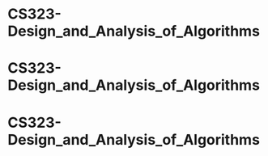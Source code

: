 # CS323-Design_and_Analysis_of_Algorithms
# CS323-Design_and_Analysis_of_Algorithms
# CS323-Design_and_Analysis_of_Algorithms
